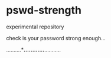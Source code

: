 # pswd-strength

experimental repository

check is your password strong enough...

..........*******............******...........
